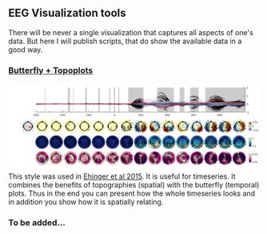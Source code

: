 ## EEG Visualization tools
There will be never a single visualization that captures all aspects of one's data. But here I will publish scripts, that do show the available data in a good way.

### [Butterfly + Topoplots](https://github.com/behinger/eegvis/tree/master/topo_butter)
![Butterfly and Topographical Plot](https://raw.githubusercontent.com/behinger/eegvis/master/topo_butter/html/main_call_01.png)
This style was used in [Ehinger et al 2015](http://www.jneurosci.org/content/35/19/7403). It is useful for timeseries. It combines the benefits of topographies (spatial) with the butterfly (temporal) plots. Thus in the end you can present how the whole timeseries looks and in addition you show how it is spatially relating.


### To be added...
